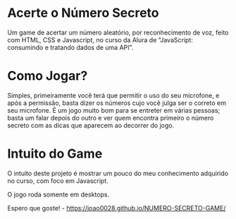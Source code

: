# Acerte o Número Secreto
Um game de acertar um número aleatório, por reconhecimento de voz, feito com HTML, CSS e Javascript, no curso da Alura de 
"JavaScript: consumindo e tratando dados de uma API".

<h1>Como Jogar?</h1>

Simples, primeiramente você terá que permitir o uso do seu microfone, e após a permissão, basta dizer os números cujo você julga ser o correto em seu microfone. É um jogo muito bom para se entreter em várias pessoas; basta um falar depois do outro e ver quem encontra primeiro o número secreto com as dicas que aparecem ao decorrer do jogo.

<h1>Intuito do Game</h1>

O intuito deste projeto é mostrar um pouco do meu conhecimento adquirido no curso, com foco em Javascript.

O jogo roda somente em desktops.

Espero que goste! - https://joao0028.github.io/NUMERO-SECRETO-GAME/
